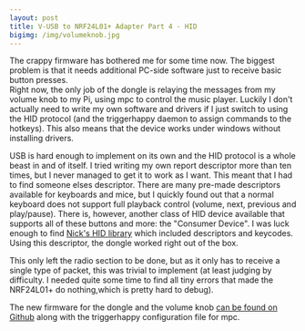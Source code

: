 ```yaml
---
layout: post
title: V-USB to NRF24L01+ Adapter Part 4 - HID
bigimg: /img/volumeknob.jpg
---
```


The crappy firmware has bothered me for some time now. The biggest problem is that it needs additional PC-side software just to receive basic button presses.  
Right now, the only job of the dongle is relaying the messages from my volume knob to my Pi, using mpc to control the music player. Luckily I don't actually need to write my own software and drivers if I just switch to using the HID protocol (and the triggerhappy daemon to assign commands to the hotkeys). This also means that the device works under windows without installing drivers.  

USB is hard enough to implement on its own and the HID protocol is a whole beast in and of itself. I tried writing my own report descriptor more than ten times, but I never managed to get it to work as I want. This meant that I had to find someone elses descriptor. There are many pre-made descriptors available for keyboards and mice, but I quickly found out that a normal keyboard does not support full playback control (volume, next, previous and play/pause). There is, however, another class of HID device available that supports all of these buttons and more: the "Consumer Device". I was luck enough to find [Nick's HID library](https://github.com/NicoHood/HID) which included descriptors and keycodes. Using this descriptor, the dongle worked right out of the box.  

This only left the radio section to be done, but as it only has to receive a single type of packet, this was trivial to implement (at least judging by difficulty. I needed quite some time to find all tiny errors that made the NRF24L01+ do nothing,which is pretty hard to debug).

The new firmware for the dongle and the volume knob [can be found on Github](https://github.com/martin2250/nrf24hid) along with the triggerhappy configuration file for mpc.